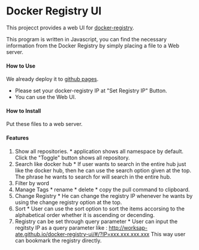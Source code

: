 # Docker Registry UI

This projecct provides a web UI for [docker-registry](https://github.com/dotcloud/docker-registry).

This program is written in Javascript, you can find the necessary information from the Docker Registry by simply placing a file to a Web server.

#### How to Use

We already deploy it to [github pages](http://worksap-ate.github.io/docker-registry-ui/#/).

- Please set your docker-registry IP at "Set Registry IP" Button. 
- You can use the Web UI.

#### How to Install

Put these files to a web server.

#### Features

  1. Show all repositories.
    * application shows all namespace by default. Click the "Toggle" button shows all repository. 
  1. Search like docker hub
    * If user wants to search in the entire hub just like the docker hub, then he can use the search option given at the top. The phrase he wants to search for will search in the entire hub.
  1. Filter by word
  1. Manage Tags
    * rename
    * delete
    * copy the pull command to clipboard.
  1. Change Registry
    * He can change the registry IP whenever he wants by using the change registry option at the top.
  1. Sort
    * User can use the sort option to sort the items accorsing to the alphabetical order whether it is ascending or decending.
  1. Registry can be set through query parameter
    * User can input the regitsty IP as a query parameter like : http://worksap-ate.github.io/docker-registry-ui/#/?IP=xxx.xxx.xxx.xxx
      This way user can bookmark the registry directly.    
